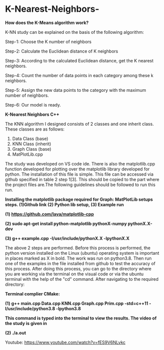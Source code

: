 # K-Nearest-Neighbors-

**How does the K-Means algorithm work?**

K-NN study can be explained on the basis of the following algorithm:

Step-1: Choose the K number of neighbors

Step-2: Calculate the Euclidean distance of K neighbors

Step-3: According to the calculated Euclidean distance, get the K nearest neighbors.

Step-4: Count the number of data points in each category among these k neighbors.

Step-5: Assign the new data points to the category with the maximum number of neighbors.

Step-6: Our model is ready.


**K-Nearest Neighbors C++**

The KNN algorithm I designed consists of 2 classes and one inherit class. These classes are as follows:

1.	Data Class (base)
2.	KNN Class (inherit)
3.	Graph	Class (base)
4.	MatPlotLib.cpp

The study was developed on VS code ide. There is also the matplotlib.cpp function developed for plotting over the matplotlib library developed for python. The installation of this file is simple. This file can be accessed via github specified in table 2 step 1[3]. This should be copied to the part where the project files are.The following guidelines should be followed to run this run.

**Installing the matplotlib package required for Graph:
MatPlotLib setups steps. (1)Github link (2) Python lib setup, (3) Example run**

**(1)	https://github.com/lava/matplotlib-cpp**

**(2)	sudo apt-get install python-matplotlib pythonX-numpy pythonX.X-dev**

**(3)	g++ example.cpp -I/usr/include/pythonX.X -lpythonX.X**

The above 2 steps are performed. Before this process is performed, the python version installed on the Linux (ubuntu) operating system is important in places marked as X in bold. The work was run on python3.8. Then run one of the examples in the file installed from github to test the accuracy of this process. After doing this process, you can go to the directory where you are working via the terminal on the visual code or via the ubuntu terminal with the help of the "cd" command. After navigating to the required directory:


**Terminal complier CMake:**

**(1) g++ main.cpp Data.cpp KNN.cpp Graph.cpp Prim.cpp -std=c++11 -I/usr/include/python3.8 -lpython3.8**

**This command is typed into the terminal to view the results. The video of the study is given in**

**(2) ./a.out**

Youtube: https://www.youtube.com/watch?v=fES9V6NLvkc
